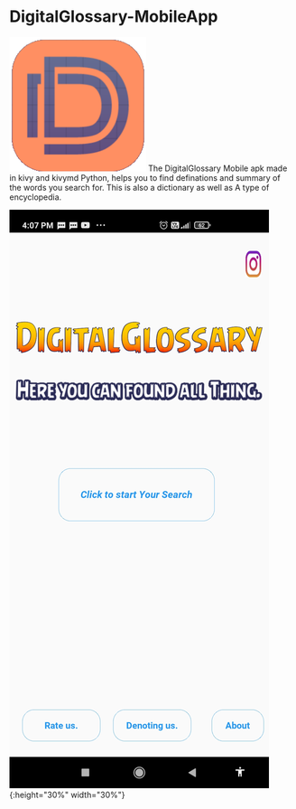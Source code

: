 # DigitalGlossary-MobileApp
![picture](screenshots/icon.png)
The DigitalGlossary Mobile apk made in kivy and kivymd Python, helps you to find definations and summary of the words you search for. This is also a dictionary as well as A type of encyclopedia.

![Github logo](screenshots/Screenshot_2020-12-26-16-07-39-521_org.digitalglossary.digitalglossarypro.digitalglossarypro.jpg){:height="30%" width="30%"} 

